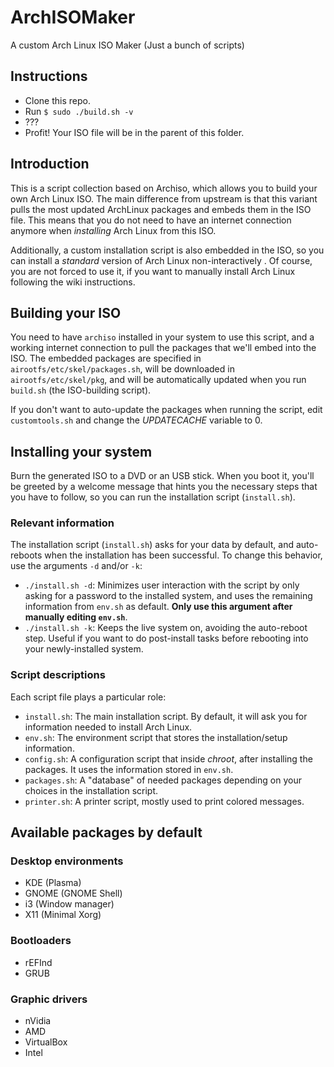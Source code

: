 # ArchISOMaker
A custom Arch Linux ISO Maker (Just a bunch of scripts)

## Instructions

* Clone this repo.
* Run `$ sudo ./build.sh -v`
* ???
* Profit! Your ISO file will be in the parent of this folder.

## Introduction

This is a script collection based on Archiso, which allows you to build your
own Arch Linux ISO. The main difference from upstream is that this variant
pulls the most updated ArchLinux packages and embeds them in the ISO file.
This means that you do not need to have an internet connection anymore when
*installing* Arch Linux from this ISO.

Additionally, a custom installation script is also embedded in the ISO, so you
can install a *standard* version of Arch Linux non-interactively . Of course, you
are not forced to use it, if you want to manually install Arch Linux following the
wiki instructions.

## Building your ISO

You need to have `archiso` installed in your system to use this script, and a
working internet connection to pull the packages that we'll embed into the ISO.
The embedded packages are specified in `airootfs/etc/skel/packages.sh`, will be
downloaded in `airootfs/etc/skel/pkg`, and will be automatically updated when
you run `build.sh` (the ISO-building script).

If you don't want to auto-update the packages when running the script,
edit `customtools.sh` and change the *UPDATECACHE* variable to 0.

## Installing your system

Burn the generated ISO to a DVD or an USB stick.
When you boot it, you'll be greeted by a welcome message that hints you the
necessary steps that you have to follow, so you can run the installation
script (`install.sh`).

### Relevant information

The installation script (`install.sh`) asks for your data by default, and auto-reboots
when the installation has been successful.
To change this behavior, use the arguments `-d` and/or `-k`:

- `./install.sh -d`: Minimizes user interaction with the script by only asking for
a password to the installed system, and uses the remaining information
from `env.sh` as default. **Only use this argument after manually editing `env.sh`**.
- `./install.sh -k`: Keeps the live system on, avoiding the auto-reboot step.
Useful if you want to do post-install tasks before rebooting into your newly-installed system.

### Script descriptions

Each script file plays a particular role:

- `install.sh`: The main installation script. By default, it will ask you for information needed
to install Arch Linux.
- `env.sh`: The environment script that stores the installation/setup information.
- `config.sh`: A configuration script that inside *chroot*, after installing the
packages. It uses the information stored in `env.sh`.
- `packages.sh`: A "database" of needed packages depending on your choices in
the installation script.
- `printer.sh`: A printer script, mostly used to print colored messages.

## Available packages by default

### Desktop environments
* KDE (Plasma)
* GNOME (GNOME Shell)
* i3 (Window manager)
* X11 (Minimal Xorg)

### Bootloaders
* rEFInd
* GRUB

### Graphic drivers
* nVidia
* AMD
* VirtualBox
* Intel
